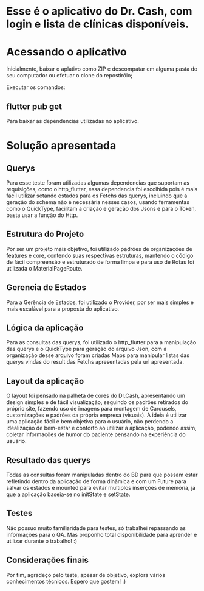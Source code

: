 Esse é o aplicativo do Dr. Cash, com login e lista de clínicas disponíveis.
=======
# Acessando o aplicativo

Inicialmente, baixar o aplativo como ZIP e descompatar em alguma pasta do seu computador ou efetuar o clone do repostiróio;

Executar os comandos: 

## flutter pub get 
Para baixar as dependencias utilizadas no aplicativo.

# Solução apresentada
## Querys
Para esse teste foram utilizadas algumas dependencias que suportam as requisições, como o http_flutter, essa dependencia foi escolhida pois é mais fácil utilizar setando estados para os Fetchs das querys, incluindo que a geração do schema não é necessária nesses casos, usando ferramentas como o QuickType, facilitam a criação e geração dos Jsons e para o Token, basta usar a função do Http.

## Estrutura do Projeto
Por ser um projeto mais objetivo, foi utilizado padrões de organizações de features e core, contendo suas respectivas estruturas, mantendo o código de fácil compreensão e estruturado de forma limpa e para uso de Rotas foi utilizada o MaterialPageRoute.

## Gerencia de Estados
Para a Gerência de Estados, foi utilizado o Provider, por ser mais simples e mais escalável para a proposta do aplicativo.

## Lógica da aplicação
Para as consultas das querys, foi utilizado o http_flutter para a manipulação das querys e o QuickType para geração do arquivo Json, com a organização desse arquivo foram criadas Maps para manipular listas das querys vindas do result das Fetchs apresentadas pela url apresentada.

## Layout da aplicação
O layout foi pensado na palheta de cores do Dr.Cash, apresentando um design simples e de fácil visualização, seguindo os padrões retirados do próprio site, fazendo uso de imagens para montagem de Carousels, customizações e padrões da própria empresa (visuais). A ideia é utilizar uma aplicação fácil e bem objetiva para o usuário, não perdendo a idealização de bem-estar e conforto ao utilizar a aplicação, podendo assim, coletar informações de humor do paciente pensando na experiência do usuário.

## Resultado das querys
Todas as consultas foram manipuladas dentro do BD para que possam estar refletindo dentro da aplicação de forma dinâmica e com um Future para salvar os estados e mounted para evitar multiplos inserções de memória, já que a aplicação baseia-se no initState e setState.

## Testes
Não possuo muito familiaridade para testes, só trabalhei repassando as informações para o QA. Mas proponho total disponibilidade para aprender e utilizar durante o trabalho! :)

## Considerações finais
Por fim, agradeço pelo teste, apesar de objetivo, explora vários conhecimentos técnicos. Espero que gostem! :)
